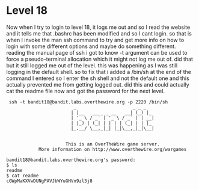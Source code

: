 # Level 18
Now when I try to login to level 18, it logs me out and so I read the website and it tells me that .bashrc has been modified and so I cant login.
so that is when I invoke the man ssh command to try and get more info on how to login with some different options and maybe do something different.
reading the manual page of ssh i got to know -t argument can be used to force a pseudo-terminal allocation which it might not log me out of.
did that but it still logged me out of the level.
this was happening as I was still logging in the default shell.
so to fix that i added a /bin/sh at the end of the command I entered so I enter the sh shell and not the default one and this actually prevented me from getting logged out.
did this and could actually cat the readme file now and got the password for the next level.
~~~
 ssh -t bandit18@bandit.labs.overthewire.org -p 2220 /bin/sh
                         _                     _ _ _
                        | |__   __ _ _ __   __| (_) |_
                        | '_ \ / _` | '_ \ / _` | | __|
                        | |_) | (_| | | | | (_| | | |_
                        |_.__/ \__,_|_| |_|\__,_|_|\__|


                      This is an OverTheWire game server.
            More information on http://www.overthewire.org/wargames

bandit18@bandit.labs.overthewire.org's password:
$ ls
readme
$ cat readme
cGWpMaKXVwDUNgPAVJbWYuGHVn9zl3j8
~~~
